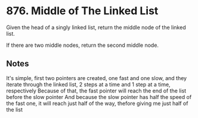 # 876. Middle of The Linked List

Given the head of a singly linked list, return the middle node of the linked list.

If there are two middle nodes, return the second middle node.

## Notes

It's simple, first two pointers are created, one fast and one slow, and they iterate through the linked list, 2 steps at a time and 1 step at a time, respectively
Because of that, the fast pointer will reach the end of the list before the slow pointer
And because the slow pointer has half the speed of the fast one, it will reach just half of the way, thefore giving me just half of the list